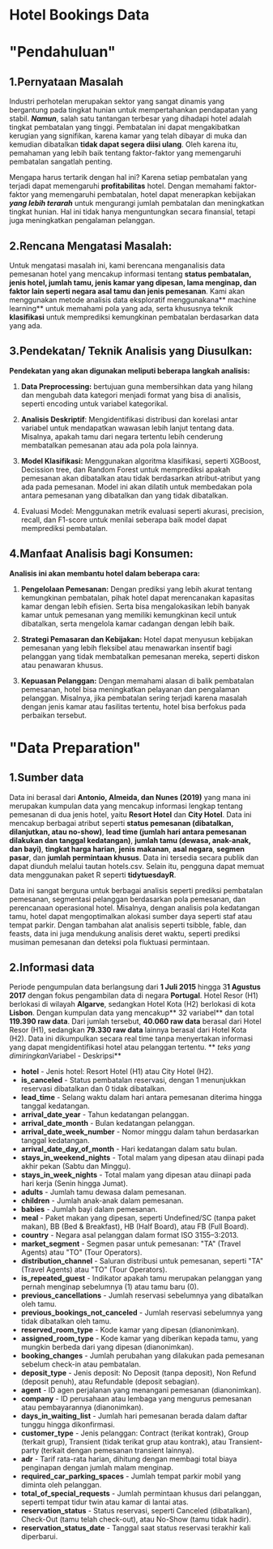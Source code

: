 # Hotel Bookings Data

# "Pendahuluan"
## 1.Pernyataan Masalah
Industri perhotelan merupakan sektor yang sangat dinamis yang bergantung pada tingkat hunian untuk mempertahankan pendapatan yang stabil. ***Namun***, salah satu tantangan terbesar yang dihadapi hotel adalah tingkat pembatalan yang tinggi. Pembatalan ini dapat mengakibatkan kerugian yang signifikan, karena kamar yang telah dibayar di muka dan kemudian dibatalkan **tidak dapat segera diisi ulang**. Oleh karena itu, pemahaman yang lebih baik tentang faktor-faktor yang memengaruhi pembatalan sangatlah penting.

Mengapa harus tertarik dengan hal ini? Karena setiap pembatalan yang terjadi dapat memengaruhi **profitabilitas** hotel. Dengan memahami faktor-faktor yang memengaruhi pembatalan, hotel dapat menerapkan kebijakan ***yang lebih terarah*** untuk mengurangi jumlah pembatalan dan meningkatkan tingkat hunian. Hal ini tidak hanya menguntungkan secara finansial, tetapi juga meningkatkan pengalaman pelanggan.
## 2.Rencana Mengatasi Masalah:
Untuk mengatasi masalah ini, kami berencana menganalisis data pemesanan hotel yang mencakup informasi tentang **status pembatalan, jenis hotel, jumlah tamu, jenis kamar yang dipesan, lama menginap, dan faktor lain seperti negara asal tamu dan jenis pemesanan**. Kami akan menggunakan metode analisis data eksploratif menggunakana** machine learning** untuk memahami pola yang ada, serta khususnya teknik **klasifikasi** untuk memprediksi kemungkinan pembatalan berdasarkan data yang ada.
## 3.Pendekatan/ Teknik Analisis yang Diusulkan:
**Pendekatan yang akan digunakan meliputi beberapa langkah analisis:**

1. **Data Preprocessing:** bertujuan guna membersihkan data yang hilang dan mengubah data kategori menjadi format yang bisa di analisis, seperti encoding untuk variabel kategorikal.

2. **Analisis Deskriptif**: Mengidentifikasi distribusi dan korelasi antar variabel untuk mendapatkan wawasan lebih lanjut tentang data. Misalnya, apakah tamu dari negara tertentu lebih cenderung membatalkan pemesanan atau ada pola pola lainnya.

3. **Model Klasifikasi:** Menggunakan algoritma klasifikasi, seperti XGBoost, Decission tree, dan Random Forest untuk memprediksi apakah pemesanan akan dibatalkan atau tidak berdasarkan atribut-atribut yang ada pada pemesanan. Model ini akan dilatih untuk membedakan pola antara pemesanan yang dibatalkan dan yang tidak dibatalkan.

4. Evaluasi Model: Menggunakan metrik evaluasi seperti akurasi, precision, recall, dan F1-score untuk menilai seberapa baik model dapat memprediksi pembatalan.
## 4.Manfaat Analisis bagi Konsumen:
**Analisis ini akan membantu hotel dalam beberapa cara:**

1. **Pengelolaan Pemesanan:** Dengan prediksi yang lebih akurat tentang kemungkinan pembatalan, pihak hotel dapat merencanakan kapasitas kamar dengan lebih efisien. Serta bisa mengalokasikan lebih banyak kamar untuk pemesanan yang memiliki kemungkinan kecil untuk dibatalkan, serta mengelola kamar cadangan dengan lebih baik.

2. **Strategi Pemasaran dan Kebijakan:** Hotel dapat menyusun kebijakan pemesanan yang lebih fleksibel atau menawarkan insentif bagi pelanggan yang tidak membatalkan pemesanan mereka, seperti diskon atau penawaran khusus.

3. **Kepuasan Pelanggan:** Dengan memahami alasan di balik pembatalan pemesanan, hotel bisa meningkatkan pelayanan dan pengalaman pelanggan. Misalnya, jika pembatalan sering terjadi karena masalah dengan jenis kamar atau fasilitas tertentu, hotel bisa berfokus pada perbaikan tersebut.

# "Data Preparation"
## 1.Sumber data
Data ini berasal dari **Antonio, Almeida, dan Nunes (2019)** yang mana ini merupakan kumpulan data yang mencakup informasi lengkap tentang pemesanan di dua jenis hotel, yaitu **Resort Hotel** dan **City Hotel**. Data ini mencakup berbagai atribut seperti **status pemesanan (dibatalkan, dilanjutkan, atau no-show)**, **lead time (jumlah hari antara pemesanan dilakukan dan tanggal kedatangan)**, **jumlah tamu (dewasa, anak-anak, dan bayi)**, **tingkat harga harian**, **jenis makanan**, **asal negara**, **segmen pasar**, dan **jumlah permintaan khusus**. Data ini tersedia secara publik dan dapat diunduh melalui tautan hotels.csv. Selain itu, pengguna dapat memuat data menggunakan paket R seperti **tidytuesdayR**.

Data ini sangat berguna untuk berbagai analisis seperti prediksi pembatalan pemesanan, segmentasi pelanggan berdasarkan pola pemesanan, dan perencanaan operasional hotel. Misalnya, dengan analisis pola kedatangan tamu, hotel dapat mengoptimalkan alokasi sumber daya seperti staf atau tempat parkir. Dengan tambahan alat analisis seperti tsibble, fable, dan feasts, data ini juga mendukung analisis deret waktu, seperti prediksi musiman pemesanan dan deteksi pola fluktuasi permintaan.
## 2.Informasi data
Periode pengumpulan data berlangsung dari **1 Juli 2015** hingga 3**1 Agustus 2017** dengan fokus pengambilan data di negara **Portugal**. Hotel Resor (H1) berlokasi di wilayah **Algarve**, sedangkan Hotel Kota (H2) berlokasi di kota **Lisbon**. Dengan kumpulan data yang mencakup** 32 variabel** dan total **119.390 raw data**. Dari jumlah tersebut, **40.060 raw data** berasal dari Hotel Resor (H1), sedangkan **79.330 raw data** lainnya berasal dari Hotel Kota (H2). Data ini dikumpulkan secara real time tanpa menyertakan informasi yang dapat mengidentifikasi hotel atau pelanggan tertentu.
** *teks yang dimiringkan*Variabel - Deskripsi** </br>
* **hotel** - Jenis hotel: Resort Hotel (H1) atau City Hotel (H2).  
* **is_canceled** - Status pembatalan reservasi, dengan 1 menunjukkan reservasi dibatalkan dan 0 tidak dibatalkan.  
* **lead_time** - Selang waktu dalam hari antara pemesanan diterima hingga tanggal kedatangan.  
* **arrival_date_year** - Tahun kedatangan pelanggan.  
* **arrival_date_month** - Bulan kedatangan pelanggan.  
* **arrival_date_week_number** - Nomor minggu dalam tahun berdasarkan tanggal kedatangan.  
* **arrival_date_day_of_month** - Hari kedatangan dalam satu bulan.  
* **stays_in_weekend_nights** - Total malam yang dipesan atau diinapi pada akhir pekan (Sabtu dan Minggu).  
* **stays_in_week_nights** - Total malam yang dipesan atau diinapi pada hari kerja (Senin hingga Jumat).  
* **adults** - Jumlah tamu dewasa dalam pemesanan.  
* **children** - Jumlah anak-anak dalam pemesanan.  
* **babies** - Jumlah bayi dalam pemesanan.  
* **meal** - Paket makan yang dipesan, seperti Undefined/SC (tanpa paket makan), BB (Bed & Breakfast), HB (Half Board), atau FB (Full Board).  
* **country** - Negara asal pelanggan dalam format ISO 3155–3:2013.  
* **market_segment** - Segmen pasar untuk pemesanan: "TA" (Travel Agents) atau "TO" (Tour Operators).  
* **distribution_channel** - Saluran distribusi untuk pemesanan, seperti "TA" (Travel Agents) atau "TO" (Tour Operators).  
* **is_repeated_guest** - Indikator apakah tamu merupakan pelanggan yang pernah menginap sebelumnya (1) atau tamu baru (0).  
* **previous_cancellations** - Jumlah reservasi sebelumnya yang dibatalkan oleh tamu.  
* **previous_bookings_not_canceled** - Jumlah reservasi sebelumnya yang tidak dibatalkan oleh tamu.  
* **reserved_room_type** - Kode kamar yang dipesan (dianonimkan).  
* **assigned_room_type** - Kode kamar yang diberikan kepada tamu, yang mungkin berbeda dari yang dipesan (dianonimkan).  
* **booking_changes** - Jumlah perubahan yang dilakukan pada pemesanan sebelum check-in atau pembatalan.  
* **deposit_type** - Jenis deposit: No Deposit (tanpa deposit), Non Refund (deposit penuh), atau Refundable (deposit sebagian).  
* **agent** - ID agen perjalanan yang menangani pemesanan (dianonimkan).  
* **company** - ID perusahaan atau lembaga yang mengurus pemesanan atau pembayarannya (dianonimkan).  
* **days_in_waiting_list** - Jumlah hari pemesanan berada dalam daftar tunggu hingga dikonfirmasi.  
* **customer_type** - Jenis pelanggan: Contract (terikat kontrak), Group (terkait grup), Transient (tidak terikat grup atau kontrak), atau Transient-party (terkait dengan pemesanan transient lainnya).  
* **adr** - Tarif rata-rata harian, dihitung dengan membagi total biaya penginapan dengan jumlah malam menginap.  
* **required_car_parking_spaces** - Jumlah tempat parkir mobil yang diminta oleh pelanggan.  
* **total_of_special_requests** - Jumlah permintaan khusus dari pelanggan, seperti tempat tidur twin atau kamar di lantai atas.  
* **reservation_status** - Status reservasi, seperti Canceled (dibatalkan), Check-Out (tamu telah check-out), atau No-Show (tamu tidak hadir).  
* **reservation_status_date** - Tanggal saat status reservasi terakhir kali diperbarui.
